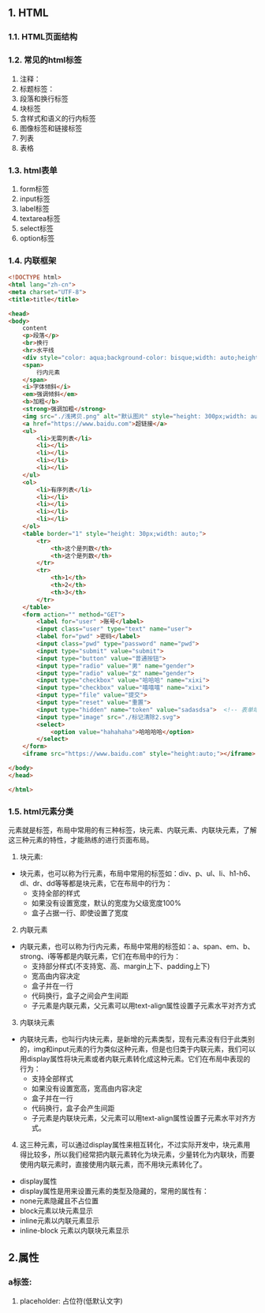 ## 1. HTML

### 1.1. HTML页面结构

### 1.2. 常见的html标签

1. 注释：<!--->
2. 标题标签：
3. 段落和换行标签
4. 块标签
5. 含样式和语义的行内标签
6. 图像标签和链接标签
7. 列表
8. 表格

### 1.3. html表单

1. form标签
2. input标签
3. label标签
4. textarea标签
5. select标签
6. option标签

### 1.4. 内联框架

```html
<!DOCTYPE html>
<html lang="zh-cn">
<meta charset="UTF-8">
<title>title</title>

<head>
<body>
    content
    <p>段落</p>
    <br>换行
    <hr>水平线
    <div style="color: aqua;background-color: bisque;width: auto;height: 300px;">块标签</div>
    <span>
        行内元素
    </span>
    <i>字体倾斜</i>
    <em>强调倾斜</em>
    <b>加粗</b>
    <strong>强调加粗</strong>
    <img src="./浅拷贝.png" alt="默认图片" style="height: 300px;width: auto;">
    <a href="https://www.baidu.com">超链接</a>
    <ul>
        <li>无需列表</li>
        <li></li>
        <li></li>
        <li></li>
        <li></li>
    </ul>
    <ol>
        <li>有序列表</li>
        <li></li>
        <li></li>
        <li></li>
        <li></li>
    </ol>
    <table border="1" style="height: 30px;width: auto;">
        <tr>
            <th>这个是列数</th>
            <th>这个是列数</th>
        </tr>
        <tr>
            <th>1</th>
            <th>2</th>
            <th>3</th>
        </tr>
    </table>
    <form action="" method="GET">
        <label for="user" >账号</label>
        <input class="user" type="text" name="user">
        <label for="pwd" >密码</label>
        <input class="pwd" type="password" name="pwd">
        <input type="submit" value="submit">
        <input type="button" value="普通按钮">
        <input type="radio" value="男" name="gender">
        <input type="radio" value="女" name="gender">
        <input type="checkbox" value="哈哈哈" name="xixi">
        <input type="checkbox" value="嘻嘻嘻" name="xixi">
        <input type="file" value="提交">
        <input type="reset" value="重置">
        <input type="hidden" name="token" value="sadasdsa">  <!-- 表单域 储存值-->
        <input type="image" src="./标记清除2.svg">
        <select>
            <option value="hahahaha">哈哈哈哈</option>
        </select>
    </form>
    <iframe src="https://www.baidu.com" style="height:auto;"></iframe>

</body>
</head>

</html>
```

### 1.5. html元素分类

元素就是标签，布局中常用的有三种标签，块元素、内联元素、内联块元素，了解这三种元素的特性，才能熟练的进行页面布局。

1. 块元素:
- 块元素，也可以称为行元素，布局中常用的标签如：div、p、ul、li、h1-h6、dl、dr、dd等等都是块元素，它在布局中的行为：
    - 支持全部的样式
    - 如果没有设置宽度，默认的宽度为父级宽度100%
    - 盒子占据一行、即使设置了宽度

2. 内联元素
- 内联元素，也可以称为行内元素，布局中常用的标签如：a、span、em、b、strong、i等等都是内联元素，它们在布局中的行为：
    - 支持部分样式(不支持宽、高、margin上下、padding上下)
    - 宽高由内容决定
    - 盒子并在一行
    - 代码换行，盒子之间会产生间距
    - 子元素是内联元素，父元素可以用text-align属性设置子元素水平对齐方式

3. 内联块元素
- 内联块元素，也叫行内块元素，是新增的元素类型，现有元素没有归于此类别的，img和input元素的行为类似这种元素，但是也归类于内联元素，我们可以用display属性将块元素或者内联元素转化成这种元素。它们在布局中表现的行为：
    - 支持全部样式
    - 如果没有设置宽高，宽高由内容决定
    - 盒子并在一行
    - 代码换行，盒子会产生间距
    - 子元素是内联块元素，父元素可以用text-align属性设置子元素水平对齐方式。

4. 这三种元素，可以通过display属性来相互转化，不过实际开发中，块元素用得比较多，所以我们经常把内联元素转化为块元素，少量转化为内联块，而要使用内联元素时，直接使用内联元素，而不用块元素转化了。

- display属性
- display属性是用来设置元素的类型及隐藏的，常用的属性有：
- none元素隐藏且不占位置
- block元素以块元素显示
- inline元素以内联元素显示
- inline-block 元素以内联块元素显示

## 2.属性
### a标签: 
1. placeholder: 占位符(低默认文字)